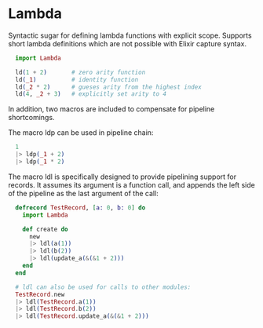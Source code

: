 # Lambda

Syntactic sugar for defining lambda functions with explicit scope. Supports short lambda definitions which are not possible with Elixir capture syntax.

```elixir
  import Lambda

  ld(1 + 2)       # zero arity function
  ld(_1)          # identity function
  ld(_2 * 2)      # gueses arity from the highest index
  ld(4, _2 + 3)   # explicitly set arity to 4
```

In addition, two macros are included to compensate for pipeline shortcomings.

The macro ldp can be used in pipeline chain:

```elixir
  1
  |> ldp(_1 + 2)
  |> ldp(_1 * 2)
```

The macro ldl is specifically designed to provide pipelining support for records. It assumes its argument is a function call, and appends the left side of the pipeline as the last argument of the call:

```elixir
  defrecord TestRecord, [a: 0, b: 0] do
    import Lambda

    def create do
      new
      |> ldl(a(1))
      |> ldl(b(2))
      |> ldl(update_a(&(&1 + 2)))
    end
  end

  # ldl can also be used for calls to other modules:
  TestRecord.new
  |> ldl(TestRecord.a(1))
  |> ldl(TestRecord.b(2))
  |> ldl(TestRecord.update_a(&(&1 + 2)))
```